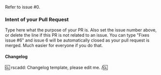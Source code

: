 Refer to issue #0.

### Intent of your Pull Request

Type here what the purpose of your PR is. Also set the issue number above, or delete the line if this PR is not related to an issue. You can type "Fixes issue #6" and issue 6 will be automatically closed as your pull request is merged. Much easier for everyone if you do that.

#### Changelog

:cl:
rscadd: Changelog template, please edit me.
/:cl:
